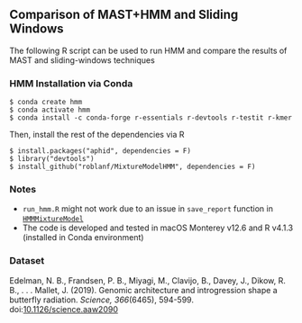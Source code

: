 ## Comparison of MAST+HMM and Sliding Windows
The following R script can be used to run HMM and compare the results of MAST and sliding-windows techniques

### HMM Installation via Conda
```
$ conda create hmm
$ conda activate hmm
$ conda install -c conda-forge r-essentials r-devtools r-testit r-kmer
```

Then, install the rest of the dependencies via R
```
$ install.packages("aphid", dependencies = F)
$ library("devtools")
$ install_github("roblanf/MixtureModelHMM", dependencies = F)
```

### Notes
- `run_hmm.R` might not work due to an issue in `save_report` function in <a href="https://github.com/roblanf/MixtureModelHMM/issues/20">`HMMMixtureModel`</a>
- The code is developed and tested in macOS Monterey v12.6 and R v4.1.3 (installed in Conda environment)

### Dataset
<p>Edelman, N. B., Frandsen, P. B., Miyagi, M., Clavijo, B., Davey, J., Dikow, R. B., . . . Mallet, J. (2019). Genomic architecture and introgression shape a butterfly radiation. <i>Science, 366</i>(6465), 594-599. doi:<a href="https://doi.org/10.1126/science.aaw2090">10.1126/science.aaw2090</a></p>